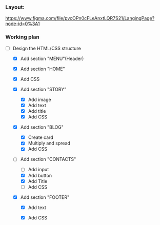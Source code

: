 ### Layout: 
https://www.figma.com/file/pvcOPn0cFLeAnxtLQR7S21/LangingPage?node-id=0%3A1

### Working plan

- [ ] Design the HTML/CSS structure
    - [x] Add section "MENU"(Header)
    - [x] Add section "HOME"
    - [x] Add CSS
  
    - [x] Add section "STORY"
      - [x] Add image
      - [x] Add text
      - [x] Add title
      - [x] Add CSS
      
    - [x] Add section "BLOG"
      - [x] Create card
      - [x] Multiply and spread
      - [x] Add CSS
      
    - [ ] Add section "CONTACTS"
      - [ ] Add input
      - [X] Add button
      - [x] Add Title
      - [ ] Add CSS
      
    - [x] Add section "FOOTER"
      - [x] Add text
      - [x] Add CSS

